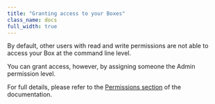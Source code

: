 ```yaml
---
title: "Granting access to your Boxes"
class_name: docs
full_width: true
---
```


By default, other users with read and write permissions are not able to access your Box at the command line level.

You can grant access, however, by assigning someone the Admin permission level.

For full details, please refer to the [Permissions section](/docs/settings-prefs/permissions/) of the documentation.